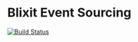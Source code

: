 Blixit Event Sourcing
=


[![Build Status](https://travis-ci.com/blixit/event-sourcing-framework.svg?branch=master)](https://travis-ci.com/blixit/event-sourcing-framework)